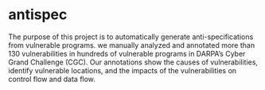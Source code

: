 # antispec

The purpose of this project is to automatically generate anti-specifications from vulnerable programs. we manually analyzed and annotated more than 130 vulnerabilities in hundreds of vulnerable programs in DARPA’s Cyber Grand Challenge (CGC). Our annotations show the causes of vulnerabilities, identify vulnerable locations, and the impacts of the vulnerabilities on control flow and data flow.

